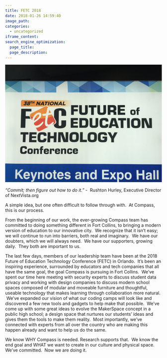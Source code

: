 ```yaml
---
title: FETC 2018
date: 2018-01-26 14:59:40
image_path:
categories:
  - uncategorized
iframe_content:
search_engine_optimization:
  page_title:
  page_description:
---
```



![](/assets/images/versions/img-1062---x----4032-3024x---.JPG)

*“Commit; then figure out how to do it.”* - &nbsp;Rushton Hurley, Executive Director of NextVista.org

A simple idea, but one often difficult to follow through with. &nbsp;At Compass, this is our process. &nbsp;

From the beginning of our work, the ever-growing Compass team has committed to doing something different in Fort Collins, to bringing a modern version of education to our innovative city. &nbsp;We recognize that it isn’t easy; we will continue to run into barriers, both real and imaginary. &nbsp;We have our doubters, which we will always need. &nbsp;We have our supporters, growing daily. &nbsp;They both are important to us.

The last few days, members of our leadership team have been at the 2018 Future of Education Technology Conference (FETC) in Orlando. &nbsp;It’s been an inspiring experience, surrounded by educators and tech companies that all have the same goal, the goal Compass is pursuing in Fort Collins. &nbsp;We’ve spent our time here meeting with security experts to discuss student data privacy and working with design companies to discuss modern school spaces composed of modular and moveable furniture and thoughtful, useable technology that makes learning through collaboration more natural. &nbsp;We’ve expanded our vision of what our coding camps will look like and discovered a few new tools and gadgets to help make that possible. &nbsp;We’ve come up with some great ideas to evolve the MakerSpace concept in a public high school; a design space that nurtures our students’ ideas and gives them the tools to make them reality. &nbsp;Most importantly, we’ve connected with experts from all over the country who are making this happen already and want to help us do the same.

We know WHY Compass is needed. Research supports that. &nbsp;We know the end goal and WHAT we want to create in our culture and physical space. We’ve committed. &nbsp;Now we are doing it. &nbsp;